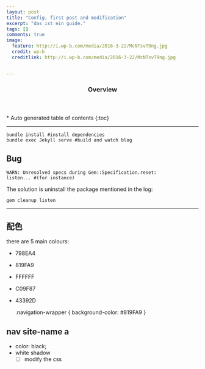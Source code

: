 ```yaml
---
layout: post
title: "Config, first post and modification"
excerpt: "das ist ein guide."
tags: []
comments: true
image:
  feature: http://i.wp-b.com/media/2016-3-22/McNTsvT9ng.jpg
  credit: wp-b
  creditlink: http://i.wp-b.com/media/2016-3-22/McNTsvT9ng.jpg


---
```



<section id="table-of-contents" class="toc">
  <header>
    <h3>Overview</h3>
  </header>
<div id="drawer" markdown="1">
*  Auto generated table of contents
{:toc}
</div>
</section><!-- /#table-of-contents -->

---

    bundle install #install dependencies
    bundle exec Jekyll serve #build and watch blog

## Bug

    WARN: Unresolved specs during Gem::Specification.reset:
    listen... #(for instance)

The solution is uninstall the package mentioned in the log:

    gem cleanup listen

---

## 配色

there are 5 main colours:

- 798EA4
- 819FA9
- FFFFFF
- C09F87
- 43392D

    .navigation-wrapper {
      background-color: #819FA9
    }

## nav site-name a

- color: black;
- white shadow
  - [ ] modify the css 
